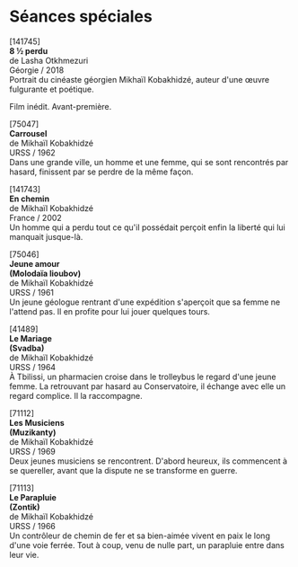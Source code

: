 # Séances spéciales

[141745]  
**8 ½ perdu**  
de Lasha Otkhmezuri  
Géorgie / 2018  
Portrait du cinéaste géorgien Mikhaïl Kobakhidzé, auteur d'une œuvre fulgurante et poétique.

Film inédit. Avant-première.

[75047]  
**Carrousel**  
de Mikhaïl Kobakhidzé  
URSS / 1962  
Dans une grande ville, un homme et une femme, qui se sont rencontrés par hasard, finissent par se perdre de la même façon.

[141743]  
**En chemin**  
de Mikhaïl Kobakhidzé  
France / 2002  
Un homme qui a perdu tout ce qu'il possédait perçoit enfin la liberté qui lui manquait jusque-là.

[75046]  
**Jeune amour**  
**(Molodaïa lioubov)**  
de Mikhaïl Kobakhidzé  
URSS / 1961  
Un jeune géologue rentrant d'une expédition s'aperçoit que sa femme ne l'attend pas. Il en profite pour lui jouer quelques tours.

[41489]  
**Le Mariage**  
**(Svadba)**  
de Mikhaïl Kobakhidzé  
URSS / 1964  
À Tbilissi, un pharmacien croise dans le trolleybus le regard d'une jeune femme. La retrouvant par hasard au Conservatoire, il échange avec elle un regard complice. Il la raccompagne.

[71112]  
**Les Musiciens**  
**(Muzikanty)**  
de Mikhaïl Kobakhidzé  
URSS / 1969  
Deux jeunes musiciens se rencontrent. D'abord heureux, ils commencent à se quereller, avant que la dispute ne se transforme en guerre.

[71113]  
**Le Parapluie**  
**(Zontik)**  
de Mikhaïl Kobakhidzé  
URSS / 1966  
Un contrôleur de chemin de fer et sa bien-aimée vivent en paix le long d'une voie ferrée. Tout à coup, venu de nulle part, un parapluie entre dans leur vie.

